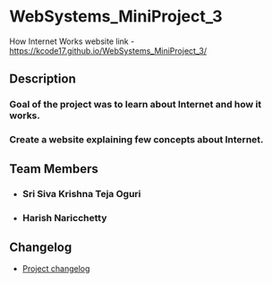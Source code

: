 # WebSystems_MiniProject_3

How Internet Works website link -  https://kcode17.github.io/WebSystems_MiniProject_3/

## Description
### Goal of the project was to  learn about Internet and how it works.
### Create a website explaining few concepts about Internet.


## Team Members
- ### Sri Siva Krishna Teja Oguri
- ### Harish Naricchetty

## Changelog
- [Project changelog](/changelog.md)

